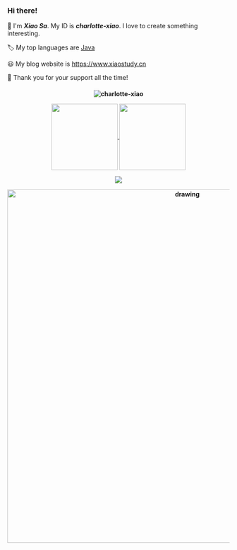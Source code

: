 <!--
**charlotte-xiao/charlotte-xiao** is a ✨ _special_ ✨ repository because its `README.md` (this file) appears on your GitHub profile.

Here are some ideas to get you started:

- 🔭 I’m currently working on ...
- 🌱 I’m currently learning ...
- 👯 I’m looking to collaborate on ...
- 🤔 I’m looking for help with ...
- 💬 Ask me about ...
- 📫 How to reach me: ...
- 😄 Pronouns: ...
- ⚡ Fun fact: ...
  -->

### Hi there! 

:wave: I'm ***Xiao Sa***. My ID is ***charlotte-xiao***. I love to create something interesting. 

:label: My top languages are [Java](https://www.java.com/)

:smiley: My blog website is  https://www.xiaostudy.cn

:handshake: Thank you for your support all the time!

<h4 align="center">
<img src="https://count.getloli.com/get/@:charlotte-xiao" alt="charlotte-xiao" />
<p align="center">
  <a href="https://github.com/charlotte-xiao">
    <img
      align="center"
      height="150em"
      src="https://github-readme-stats.vercel.app/api?username=charlotte-xiao&show_icons=true&include_all_commits=true&count_private=true&theme=tokyonight"
    />
  </a>
  <a href="https://github.com/charlotte-xiao">
    <img
      align="center"
      height="150em"
      src="https://github-readme-stats.vercel.app/api/top-langs/?username=charlotte-xiao&show_icons=true&include_all_commits=true&count_private=true&layout=compact&theme=tokyonight"
    />
  </a>
</p>

<p align="center">
  <a href="https://github.com/charlotte-xiao">
    <img
      align="center"
      src="https://github-profile-trophy.vercel.app/?username=charlotte-xiao&theme=onedark&no-frame=true&row=1&&margin-w=20&no-bg=true"
    />
  </a>
</a>
</p>

<img src="https://activity-graph.herokuapp.com/graph?username=charlotte-xiao&theme=react-dark" alt="drawing" width="800"/>
